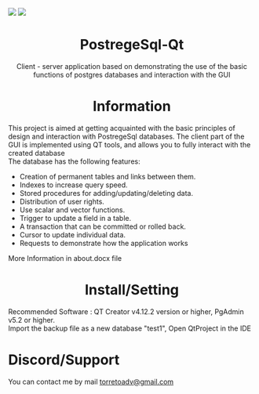 ![](https://img.shields.io/github/issues/t0rreto/PostregeSql-Qt)
![](https://img.shields.io/github/languages/code-size/t0rreto/PostregeSql-Qt)

<div align="center"> <h1> PostregeSql-Qt </h1> </div>

<div align="center"> Client - server application based on demonstrating the use of the basic functions of postgres databases and interaction with the GUI</div>

<div align="center"> <h1>  Information </h1> </div>
This project is aimed at getting acquainted with the basic principles of design and interaction with PostregeSql databases. The client part of the GUI is implemented using QT tools, and allows you to fully interact with the created database


<br>
The database has the following features:

+ Creation of permanent tables and links between them.
+ Indexes to increase query speed.
+ Stored procedures for adding/updating/deleting data.
+ Distribution of user rights.
+ Use scalar and vector functions.
+ Trigger to update a field in a table.
+ A transaction that can be committed or rolled back.
+ Cursor to update individual data.
+ Requests to demonstrate how the application works

More Information in about.docx file

<div align="center"> <h1>  Install/Setting </h1> </div>
Recommended Software : QT Creator v4.12.2 version or higher, PgAdmin  v5.2 or higher. <br>
Import the backup file as a new database "test1", Open QtProject in the IDE

# Discord/Support
You can contact me by mail torretoadv@gmail.com
